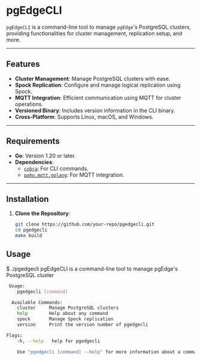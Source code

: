 # pgEdgeCLI

`pgEdgeCLI` is a command-line tool to manage `pgEdge`'s PostgreSQL clusters, providing functionalities for cluster management, replication setup, and more.

---

## Features

- **Cluster Management**: Manage PostgreSQL clusters with ease.
- **Spock Replication**: Configure and manage logical replication using Spock.
- **MQTT Integration**: Efficient communication using MQTT for cluster operations.
- **Versioned Binary**: Includes version information in the CLI binary.
- **Cross-Platform**: Supports Linux, macOS, and Windows.

---

## Requirements

- **Go**: Version 1.20 or later.
- **Dependencies**: 
  - [`cobra`](https://github.com/spf13/cobra): For CLI commands.
  - [`paho.mqtt.golang`](https://github.com/eclipse/paho.mqtt.golang): For MQTT integration.

---

## Installation

1. **Clone the Repository**:
   ```bash
   git clone https://github.com/your-repo/pgedgecli.git
   cd pgedgecli
   make build

## Usage

$ ./pgedgecli 
pgEdgeCLI is a command-line tool to manage pgEdge's PostgreSQL cluster
  ```bash
   Usage:
      pgedgecli [command]

    Available Commands:
      cluster     Manage PostgreSQL clusters
      help        Help about any command
      spock       Manage Spock replication
      version     Print the version number of pgedgecli

  Flags:
      -h, --help   help for pgedgecli

      Use "pgedgecli [command] --help" for more information about a command.
  ```

